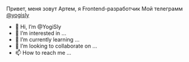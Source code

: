 Привет, меня зовут Артем, я Frontend-разработчик
Мой телеграмм <a href="https://t.me/yogisly">@yogisly</a>


- 👋 Hi, I’m @YogiSly
- 👀 I’m interested in ...
- 🌱 I’m currently learning ...
- 💞️ I’m looking to collaborate on ...
- 📫 How to reach me ...

<!---
YogiSly/YogiSly is a ✨ special ✨ repository because its `README.md` (this file) appears on your GitHub profile.
You can click the Preview link to take a look at your changes.
--->
